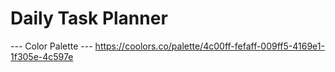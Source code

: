 # Daily Task Planner

--- Color Palette ---
https://coolors.co/palette/4c00ff-fefaff-009ff5-4169e1-1f305e-4c597e
